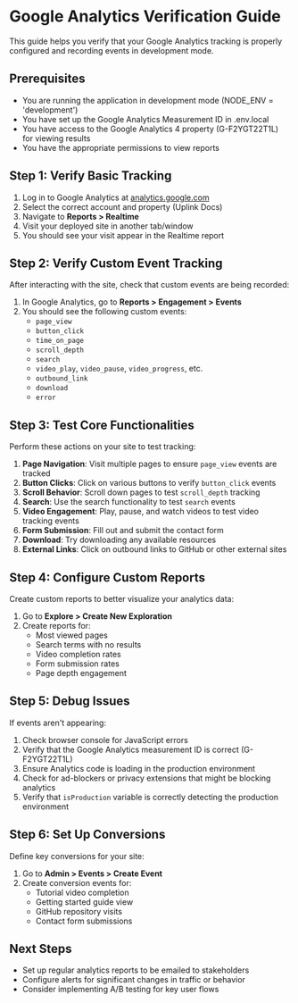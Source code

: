 # Google Analytics Verification Guide

This guide helps you verify that your Google Analytics tracking is properly configured and recording events in development mode.

## Prerequisites

- You are running the application in development mode (NODE_ENV = 'development')
- You have set up the Google Analytics Measurement ID in .env.local
- You have access to the Google Analytics 4 property (G-F2YGT22T1L) for viewing results
- You have the appropriate permissions to view reports

## Step 1: Verify Basic Tracking

1. Log in to Google Analytics at [analytics.google.com](https://analytics.google.com/)
2. Select the correct account and property (Uplink Docs)
3. Navigate to **Reports > Realtime**
4. Visit your deployed site in another tab/window
5. You should see your visit appear in the Realtime report

## Step 2: Verify Custom Event Tracking

After interacting with the site, check that custom events are being recorded:

1. In Google Analytics, go to **Reports > Engagement > Events**
2. You should see the following custom events:
   - `page_view`
   - `button_click`
   - `time_on_page`
   - `scroll_depth`
   - `search`
   - `video_play`, `video_pause`, `video_progress`, etc.
   - `outbound_link`
   - `download`
   - `error`

## Step 3: Test Core Functionalities

Perform these actions on your site to test tracking:

1. **Page Navigation**: Visit multiple pages to ensure `page_view` events are tracked
2. **Button Clicks**: Click on various buttons to verify `button_click` events
3. **Scroll Behavior**: Scroll down pages to test `scroll_depth` tracking
4. **Search**: Use the search functionality to test `search` events
5. **Video Engagement**: Play, pause, and watch videos to test video tracking events
6. **Form Submission**: Fill out and submit the contact form
7. **Download**: Try downloading any available resources
8. **External Links**: Click on outbound links to GitHub or other external sites

## Step 4: Configure Custom Reports

Create custom reports to better visualize your analytics data:

1. Go to **Explore > Create New Exploration**
2. Create reports for:
   - Most viewed pages
   - Search terms with no results
   - Video completion rates
   - Form submission rates
   - Page depth engagement

## Step 5: Debug Issues

If events aren't appearing:

1. Check browser console for JavaScript errors
2. Verify that the Google Analytics measurement ID is correct (G-F2YGT22T1L)
3. Ensure Analytics code is loading in the production environment
4. Check for ad-blockers or privacy extensions that might be blocking analytics
5. Verify that `isProduction` variable is correctly detecting the production environment

## Step 6: Set Up Conversions

Define key conversions for your site:

1. Go to **Admin > Events > Create Event**
2. Create conversion events for:
   - Tutorial video completion
   - Getting started guide view
   - GitHub repository visits
   - Contact form submissions

## Next Steps

- Set up regular analytics reports to be emailed to stakeholders
- Configure alerts for significant changes in traffic or behavior
- Consider implementing A/B testing for key user flows
